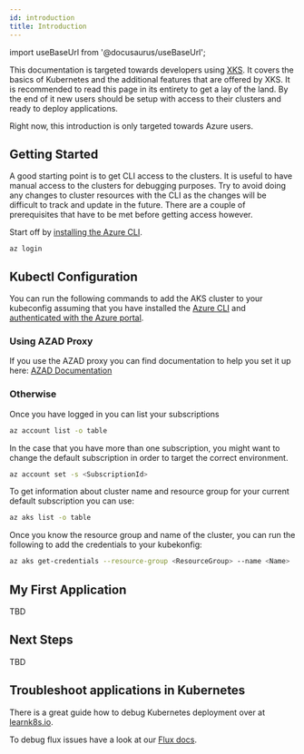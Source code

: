 ```yaml
---
id: introduction
title: Introduction
---
```


import useBaseUrl from '@docusaurus/useBaseUrl';

This documentation is targeted towards developers using [XKS](https://xenit.se/it-tjanster/kubernetes-framework/). It covers the basics of Kubernetes and the additional features that are offered by XKS. It is recommended to read this page in its entirety to get a lay of the land. By the end of it new users should be setup with access to their clusters and ready to deploy applications.

Right now, this introduction is only targeted towards Azure users.

## Getting Started

A good starting point is to get CLI access to the clusters. It is useful to have manual access to the clusters for debugging purposes. Try to avoid
doing any changes to cluster resources with the CLI as the changes will be difficult to track and update in the future. There are a couple of
prerequisites that have to be met before getting access however.

Start off by [installing the Azure CLI](https://docs.microsoft.com/en-us/cli/azure/install-azure-cli).

```shell
az login
```

## Kubectl Configuration

You can run the following commands to add the AKS cluster to your kubeconfig assuming that you have installed the [Azure CLI](https://docs.microsoft.com/en-us/cli/azure/install-azure-cli)
and [authenticated with the Azure portal](https://docs.microsoft.com/en-us/cli/azure/authenticate-azure-cli).

### Using AZAD Proxy

If you use the AZAD proxy you can find documentation to help you set it up here: [AZAD Documentation](https://github.com/XenitAB/azad-kube-proxy)

### Otherwise

Once you have logged in you can list your subscriptions

```bash
az account list -o table
```

In the case that you have more than one subscription, you might want to change the default subscription in order to target the correct environment.

```bash
az account set -s <SubscriptionId>
```

To get information about cluster name and resource group for your current default subscription you can use:

```bash
az aks list -o table
```

Once you know the resource group and name of the cluster, you can run the following to add the credentials to your kubekonfig:

```bash
az aks get-credentials --resource-group <ResourceGroup> --name <Name>
```

## My First Application

TBD

## Next Steps

TBD

## Troubleshoot applications in Kubernetes

There is a great guide how to debug Kubernetes deployment over at [learnk8s.io](https://learnk8s.io/troubleshooting-deployments).

To debug flux issues have a look at our [Flux docs](flux.md).
